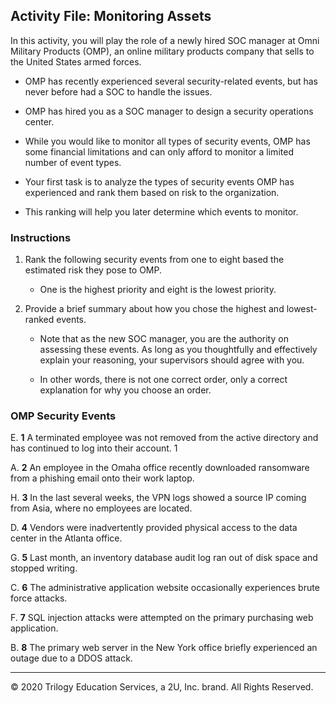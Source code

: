 ## Activity File: Monitoring Assets

In this activity, you will play the role of a newly hired SOC manager at Omni Military Products (OMP), an online military products company that sells to the United States armed forces.

- OMP has recently experienced several security-related events, but has never before had a SOC to handle the issues. 

- OMP has  hired you as a SOC manager to design a security operations center. 

- While you would like to monitor all types of security events, OMP has some financial limitations and can only afford to monitor a limited number of event types.

- Your first task is to analyze the types of security events OMP has experienced and rank them based on risk to the organization.

- This ranking will help you later determine which events to monitor.

### Instructions

1. Rank the following security events from one to eight based the estimated risk they pose to OMP.
   - One is the highest priority and eight is the lowest priority. 

2. Provide a brief summary about how you chose the highest and lowest-ranked events.  

    - Note that as the new SOC manager, you are the authority on assessing these events. As long as you thoughtfully and effectively explain your reasoning, your supervisors should agree with you.

    - In other words, there is not one correct order, only a correct explanation for why you choose an order.  


### OMP Security Events

  E. __1__ A terminated employee was not removed from the active directory and has continued to log into their account. 1

  A. **2** An employee in the Omaha office recently downloaded ransomware from a phishing email onto their work laptop.

  H. __3__ In the last several weeks, the VPN logs showed a source IP coming from Asia, where no employees are located.

  D. __4__ Vendors were inadvertently provided physical access to the data center in the Atlanta office.

  G. __5__ Last month, an inventory database audit log ran out of disk space and stopped writing.

  C. __6__ The administrative application website occasionally experiences brute force attacks.

  F. __7__ SQL injection attacks were attempted on the primary purchasing web application.

  B. __8__ The primary web server in the New York office briefly experienced an outage due to a DDOS attack.



---
© 2020 Trilogy Education Services, a 2U, Inc. brand. All Rights Reserved.  
